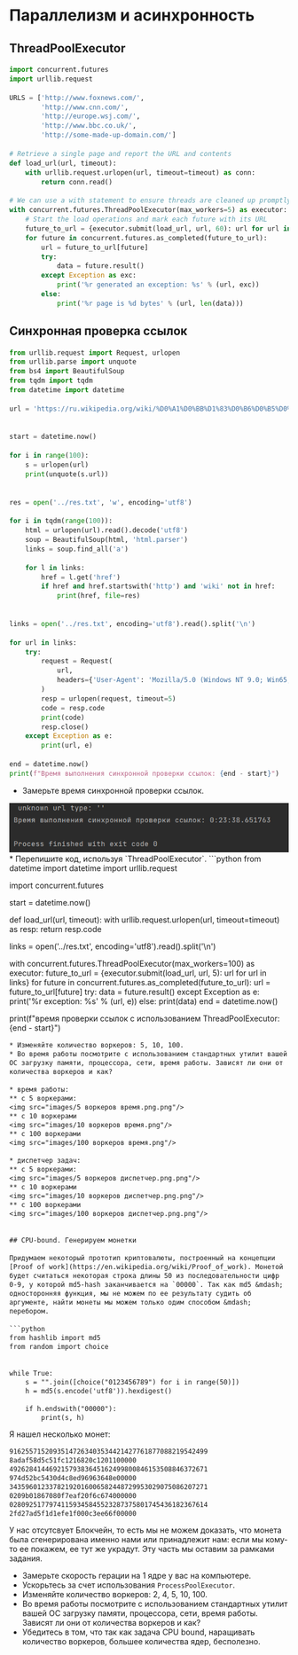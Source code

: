 # Параллелизм и асинхронность


## ThreadPoolExecutor

```python
import concurrent.futures
import urllib.request

URLS = ['http://www.foxnews.com/',
        'http://www.cnn.com/',
        'http://europe.wsj.com/',
        'http://www.bbc.co.uk/',
        'http://some-made-up-domain.com/']

# Retrieve a single page and report the URL and contents
def load_url(url, timeout):
    with urllib.request.urlopen(url, timeout=timeout) as conn:
        return conn.read()

# We can use a with statement to ensure threads are cleaned up promptly
with concurrent.futures.ThreadPoolExecutor(max_workers=5) as executor:
    # Start the load operations and mark each future with its URL
    future_to_url = {executor.submit(load_url, url, 60): url for url in URLS}
    for future in concurrent.futures.as_completed(future_to_url):
        url = future_to_url[future]
        try:
            data = future.result()
        except Exception as exc:
            print('%r generated an exception: %s' % (url, exc))
        else:
            print('%r page is %d bytes' % (url, len(data)))
```
## Синхронная проверка ссылок
```python
from urllib.request import Request, urlopen
from urllib.parse import unquote
from bs4 import BeautifulSoup
from tqdm import tqdm
from datetime import datetime

url = 'https://ru.wikipedia.org/wiki/%D0%A1%D0%BB%D1%83%D0%B6%D0%B5%D0%B1%D0%BD%D0%B0%D1%8F:%D0%A1%D0%BB%D1%83%D1%87%D0%B0%D0%B9%D0%BD%D0%B0%D1%8F_%D1%81%D1%82%D1%80%D0%B0%D0%BD%D0%B8%D1%86%D0%B0'


start = datetime.now()

for i in range(100):
    s = urlopen(url)
    print(unquote(s.url))


res = open('../res.txt', 'w', encoding='utf8')

for i in tqdm(range(100)):
    html = urlopen(url).read().decode('utf8')
    soup = BeautifulSoup(html, 'html.parser')
    links = soup.find_all('a')

    for l in links:
        href = l.get('href')
        if href and href.startswith('http') and 'wiki' not in href:
            print(href, file=res)


links = open('../res.txt', encoding='utf8').read().split('\n')

for url in links:
    try:
        request = Request(
            url,
            headers={'User-Agent': 'Mozilla/5.0 (Windows NT 9.0; Win65; x64; rv:97.0) Gecko/20105107 Firefox/92.0'},
        )
        resp = urlopen(request, timeout=5)
        code = resp.code
        print(code)
        resp.close()
    except Exception as e:
        print(url, e)

end = datetime.now()
print(f"Время выполнения синхронной проверки ссылок: {end - start}")
```

* Замерьте время синхронной проверки ссылок.
<img src="images/время синх.проверки ссылок.png"/>
* Перепишите код, используя `ThreadPoolExecutor`. 
```python
from datetime import datetime
import urllib.request

import concurrent.futures

start = datetime.now()


def load_url(url, timeout):
    with urllib.request.urlopen(url, timeout=timeout) as resp:
        return resp.code


links = open('../res.txt', encoding='utf8').read().split('\n')


with concurrent.futures.ThreadPoolExecutor(max_workers=100) as executor:
    future_to_url = {executor.submit(load_url, url, 5): url for url in links}
    for future in concurrent.futures.as_completed(future_to_url):
        url = future_to_url[future]
        try:
            data = future.result()
        except Exception as e:
            print('%r exception: %s' % (url, e))
        else:
            print(data)
end = datetime.now()

print(f"время проверки ссылок с использованием ThreadPoolExecutor: {end - start}")
```
* Изменяйте количество воркеров: 5, 10, 100.
* Во время работы посмотрите с использованием стандартных утилит вашей OC загрузку памяти, процессора, сети, время работы. Зависят ли они от количества воркеров и как?

* время работы: 
** с 5 воркерами:
<img src="images/5 воркеров время.png.png"/>
** с 10 воркерами
<img src="images/10 воркеров время.png"/>
** с 100 воркерами
<img src="images/100 воркеров время.png"/>

* диспетчер задач: 
** с 5 воркерами:
<img src="images/5 воркеров диспетчер.png.png"/>
** с 10 воркерами
<img src="images/10 воркеров диспетчер.png.png"/>
** с 100 воркерами
<img src="images/100 воркеров диспетчер.png.png"/>


## CPU-bound. Генерируем монетки

Придумаем некоторый прототип криптовалюты, построенный на концепции [Proof of work](https://en.wikipedia.org/wiki/Proof_of_work). Монетой будет считаться некоторая строка длины 50 из последовательности цифр 0-9, у которой md5-hash заканчивается на `00000`. Так как md5 &mdash; односторонняя функция, мы не можем по ее результату судить об аргументе, найти монеты мы можем только одим способом &mdash; перебором.

```python
from hashlib import md5
from random import choice


while True:
    s = "".join([choice("0123456789") for i in range(50)])
    h = md5(s.encode('utf8')).hexdigest()

    if h.endswith("00000"):
        print(s, h)
```

Я нашел несколько монет:

```
91625571520935147263403534421427761877088219542499 8adaf58d5c51fc1216820c1201100000
49262841446921579383645162499800846153508846372671 974d52bc5430d4c8ed96963648e00000
34359601233782192016006582448729953029075086207271 0209b01867080f7eaf20f6c674000000
02809251779741159345845523287375801745436182367614 2fd27ad5f1d1efe1f000c3ee66f00000
```

У нас отсутсвует Блокчейн, то есть мы не можем доказать, что монета была сгенерирована именно нами или принадлежит нам: если мы кому-то ее покажем, ее тут же украдут. Эту часть мы оставим за рамками задания.

* Замерьте скорость герации на 1 ядре у вас на компьютере.
* Ускорьтесь за счет использования `ProcessPoolExecutor`.
* Изменяйте количество воркеров: 2, 4, 5, 10, 100.
* Во время работы посмотрите с использованием стандартных утилит вашей OC загрузку памяти, процессора, сети, время работы. Зависят ли они от количества воркеров и как?
* Убедитесь в том, что так как задача CPU bound, наращивать количество воркеров, большее количества ядер, бесполезно.

